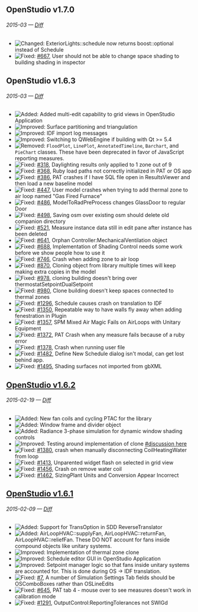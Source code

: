 ## OpenStudio v1.7.0
###### 2015-03 — [Diff](https://github.com/NREL/OpenStudio/compare/v1.6.3...v1.7.0)

- ![Changed:][changed] ExteriorLights::schedule now returns boost::optional<Schedule> instead of Schedule
- ![Fixed:][fixed] [#667](https://github.com/NREL/OpenStudio/issues/667), User should not be able to change space shading to building shading in inspector

## OpenStudio v1.6.3
###### 2015-03 — [Diff](https://github.com/NREL/OpenStudio/compare/v1.6.2...v1.6.3)

- ![Added:][added] Added multi-edit capability to grid views in OpenStudio Application
- ![Improved:][improved] Surface partitioning and triangulation 
- ![Improved:][improved] IDF import log messages
- ![Improved:][improved] Switching to QWebEngine if building with Qt >= 5.4
- ![Removed:][removed] `FloodPlot`, `LinePlot`, `AnnotatedTimeline`, `Barchart`, and `PieChart` classes.  These have been deprecated in favor of JavaScript reporting measures.
- ![Fixed:][fixed] [#318](https://github.com/NREL/OpenStudio/issues/318), Daylighting results only applied to 1 zone out of 9
- ![Fixed:][fixed] [#368](https://github.com/NREL/OpenStudio/issues/368), Ruby load paths not correctly initialized in PAT or OS app
- ![Fixed:][fixed] [#386](https://github.com/NREL/OpenStudio/issues/386), PAT crashes if I have SQL file open in ResultsViewer and then load a new baseline model
- ![Fixed:][fixed] [#447](https://github.com/NREL/OpenStudio/issues/447), User model crashes when trying to add thermal zone to air loop named "Gas Fired Furnace"
- ![Fixed:][fixed] [#486](https://github.com/NREL/OpenStudio/issues/486), ModelToRadPreProcess changes GlassDoor to regular Door
- ![Fixed:][fixed] [#498](https://github.com/NREL/OpenStudio/issues/498), Saving osm over existing osm should delete old companion directory
- ![Fixed:][fixed] [#521](https://github.com/NREL/OpenStudio/issues/521), Measure instance data still in edit pane after instance has been deleted
- ![Fixed:][fixed] [#641](https://github.com/NREL/OpenStudio/issues/641), Orphan Controller:MechanicalVentilation object
- ![Fixed:][fixed] [#688](https://github.com/NREL/OpenStudio/issues/688), Implementation of Shading Control needs some work before we show  people how to use it
- ![Fixed:][fixed] [#746](https://github.com/NREL/OpenStudio/issues/746), Crash when adding zone to air loop
- ![Fixed:][fixed] [#870](https://github.com/NREL/OpenStudio/issues/870), Cloning object from library multiple times will keep making extra copies in the model
- ![Fixed:][fixed] [#978](https://github.com/NREL/OpenStudio/issues/978), cloning building doesn't bring over thermostatSetpointDualSetpoint
- ![Fixed:][fixed] [#980](https://github.com/NREL/OpenStudio/issues/980), Clone building doesn't keep spaces connected to thermal zones
- ![Fixed:][fixed] [#1296](https://github.com/NREL/OpenStudio/issues/1296), Schedule causes crash on translation to IDF
- ![Fixed:][fixed] [#1350](https://github.com/NREL/OpenStudio/issues/1350), Repeatable way to have walls fly away when adding fenestration in Plugin
- ![Fixed:][fixed] [#1357](https://github.com/NREL/OpenStudio/issues/1357), SPM Mixed Air Magic Fails on AirLoops with Unitary Equipment
- ![Fixed:][fixed] [#1372](https://github.com/NREL/OpenStudio/issues/1372), PAT Crash when any measure fails because of a ruby error
- ![Fixed:][fixed] [#1378](https://github.com/NREL/OpenStudio/issues/1378), Crash when running user file
- ![Fixed:][fixed] [#1482](https://github.com/NREL/OpenStudio/issues/1482), Define New Schedule dialog isn't modal, can get lost behind app.
- ![Fixed:][fixed] [#1495](https://github.com/NREL/OpenStudio/issues/1495), Shading surfaces not imported from gbXML


## [OpenStudio v1.6.2](https://github.com/NREL/OpenStudio/releases/tag/v1.6.2)
###### 2015-02-19 — [Diff](https://github.com/NREL/OpenStudio/compare/v1.6.1...v1.6.2)

- ![Added:][added] New fan coils and cycling PTAC for the library
- ![Added:][added] Window frame and divider object 
- ![Added:][added] Radiance 3-phase simulation for dynamic window shading controls
- ![Improved:][improved] Testing around implementation of clone [#discussion here]( https://github.com/NREL/OpenStudio/pull/1377 )
- ![Fixed:][fixed] [#1380]( https://github.com/NREL/OpenStudio/issues/1380 ), crash when manually disconnecting CoilHeatingWater from loop
- ![Fixed:][fixed] [#1413]( https://github.com/NREL/OpenStudio/issues/1413 ), Unparented widget flash on selected in grid view
- ![Fixed:][fixed] [#1456]( https://github.com/NREL/OpenStudio/pull/1456 ), Crash on remove water coil
- ![Fixed:][fixed] [#1462]( https://github.com/NREL/OpenStudio/issues/1462 ), SizingPlant Units and Conversion Appear Incorrect


## [OpenStudio v1.6.1](https://github.com/NREL/OpenStudio/releases/tag/v1.6.1)
###### 2015-02-09 — [Diff](https://github.com/NREL/OpenStudio/compare/v1.6.0...v1.6.1)

- ![Added:][added] Support for TransOption in SDD ReverseTranslator
- ![Added:][added] AirLoopHVAC::supplyFan, AirLoopHVAC::returnFan, AirLoopHVAC::reliefFan. These DO NOT account for fans inside compound objects like unitary systems.
- ![Improved:][improved] Implementation of thermal zone clone
- ![Improved:][improved] Schedule editor GUI in OpenStudio Application
- ![Improved:][improved] Setpoint manager logic so that fans inside unitary systems are accounted for. This is done during OS -> IDF translation.
- ![Fixed:][fixed] [#7]( https://github.com/NREL/OpenStudio/issues/7 ), A number of Simulation Settings Tab fields should be OSComboBoxes rather than OSLineEdits
- ![Fixed:][fixed] [#645]( https://github.com/NREL/OpenStudio/issues/645 ), PAT tab 4 - mouse over to see measures doesn't work in calibration mode
- ![Fixed:][fixed] [#1291]( https://github.com/NREL/OpenStudio/issues/1291 ), OutputControl:ReportingTolerances not SWIGd






[added]: http://nrel.github.io/OpenStudio-user-documentation/img/added.svg "Added"
[changed]: http://nrel.github.io/OpenStudio-user-documentation/img/changed.svg "Changed"
[deprecated]: http://nrel.github.io/OpenStudio-user-documentation/img/deprecated.svg "Deprecated"
[fixed]: http://nrel.github.io/OpenStudio-user-documentation/img/fixed.svg "Fixed"
[improved]: http://nrel.github.io/OpenStudio-user-documentation/img/improved.svg "Improved"
[removed]: http://nrel.github.io/OpenStudio-user-documentation/img/removed.svg "Removed"
